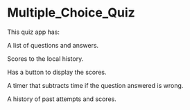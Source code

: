 # Multiple_Choice_Quiz

This quiz app has:


A list of questions and answers.

Scores to the local history.

Has a button to display the scores.

A timer that subtracts time if the question answered is wrong.

A history of past attempts and scores.